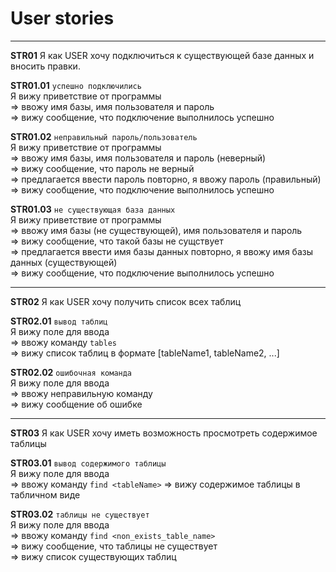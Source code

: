 # User stories #

------

**STR01** Я как USER хочу подключиться к существующей базе данных и вносить правки.

**STR01.01** ```успешно подключились```  
    Я вижу приветствие от программы  
        => ввожу имя базы, имя пользователя и пароль  
        => вижу сообщение, что подключение выполнилось успешно  
        
**STR01.02** ```неправильный пароль/пользователь```  
    Я вижу приветствие от программы  
        => ввожу имя базы, имя пользователя и пароль (неверный)  
        => вижу сообщение, что пароль не верный  
        => предлагается ввести пароль повторно, я ввожу пароль (правильный)  
        => вижу сообщение, что подключение выполнилось успешно  
        
**STR01.03** ```не существующая база данных```  
    Я вижу приветствие от программы  
        => ввожу имя базы (не существующей), имя пользователя и пароль  
        => вижу сообщение, что такой базы не сущствует  
        => предлагается ввести имя базы данных повторно, я ввожу имя базы данных (существующей)  
        => вижу сообщение, что подключение выполнилось успешно  

------
        
**STR02** Я как USER хочу получить список всех таблиц

**STR02.01** ```вывод таблиц```  
    Я вижу поле для ввода  
        => ввожу команду ```tables```  
        => вижу список таблиц в формате [tableName1, tableName2, ...]  

**STR02.02** ```ошибочная команда```  
    Я вижу поле для ввода  
        => ввожу неправильную команду  
        => вижу сообщение об ошибке
        
------
        
**STR03** Я как USER хочу иметь возможность просмотреть содержимое таблицы

**STR03.01** ```вывод содержимого таблицы```  
    Я вижу поле для ввода  
        => ввожу команду ```find <tableName>```
        => вижу содержимое таблицы в табличном виде  
        
        
**STR03.02** ```таблицы не существует```  
    Я вижу поле для ввода  
        => ввожу команду ```find <non_exists_table_name>```  
        => вижу сообщение, что таблицы не существует  
        => вижу список существующих таблиц  
        